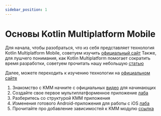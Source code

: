 ```yaml
---
sidebar_position: 1
---
```


# Основы Kotlin Multiplatform Mobile

Для начала, чтобы разобраться, что из себя представляет технология Kotlin Multiplatform Mobile, советуем изучить [официальный сайт](https://kotlinlang.org/lp/mobile/)
Также, для лушчего понимания, как Kotlin Multiplatform помогает сократить время разработки, советуем прочитать нашу небольшую [статью](https://vc.ru/services/167078-kak-kotlin-multiplatform-pomogaet-sokratit-vremya-razrabotki-prilozheniy)

Далее, можете переходить к изучению технологии на [официальном сайте](https://kotlinlang.org/docs/mpp-intro.html)

1. Знакомство с KMM начните с официальных [видео](https://www.youtube.com/playlist?list=PLlFc5cFwUnmy_oVc9YQzjasSNoAk4hk_C) для начинающих 
1. Создайте свое первое мультиплатформенное приложение [лаба](https://kotlinlang.org/docs/kmm-create-first-app.html)
1. Разберитесь со структурой KMM приложения
1. Изменения готового Android-приложения для работы с iOS [лаба](https://kotlinlang.org/docs/kmm-integrate-in-existing-app.html)
1. Прочитайте про добавление зависимостей к KMM модулю [ссылка](https://kotlinlang.org/docs/kmm-add-dependencies.html)
